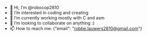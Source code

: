 - 👋 Hi, I’m @robocop2810
- 👀 I’m interested in coding and creating
- 🌱 I’m currently working mostly with C and asm
- 💞️ I’m looking to collaborate on anything :)
- 📫 How to reach me: {"email": "robbe.lauwers2810@gmail.com"}

<!---
robocop2810/robocop2810 is a ✨ special ✨ repository because its `README.md` (this file) appears on your GitHub profile.
You can click the Preview link to take a look at your changes.
--->
